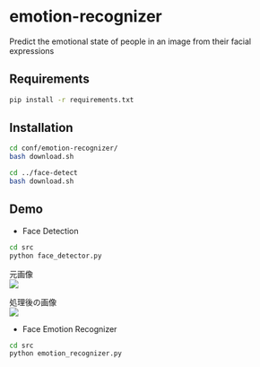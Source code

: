 # emotion-recognizer
Predict the emotional state of people in an image from their facial expressions

## Requirements

```bash
pip install -r requirements.txt
```

## Installation
```bash
cd conf/emotion-recognizer/ 
bash download.sh

cd ../face-detect
bash download.sh
```


## Demo
- Face Detection

```bash
cd src
python face_detector.py
```

元画像<br>
<img src="https://d-dtc.backlog.com/git/CAMP_TASK/emotion-detector/blob/master/data/inputs/pict01.png" size=50%>

処理後の画像<br>
<img src="https://d-dtc.backlog.com/git/CAMP_TASK/emotion-detector/blob/master/data/outputs/pict01_yoloface.jpg" size=50%>

- Face Emotion Recognizer

```bash
cd src
python emotion_recognizer.py
```


